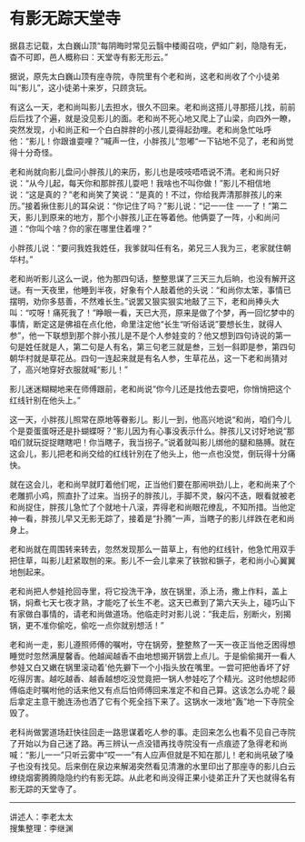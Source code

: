 # 有影无踪天堂寺

据县志记载，太白巍山顶“每阴晦时常见云翳中楼阁召哓，俨如广刹，隐隐有无，杳不可即，邑人概称曰：天堂寺有影无形云。”

据说，原先太白巍山顶有座寺院，寺院里有个老和尚，这老和尚收了个小徒弟叫“影儿”，这小徒弟十来岁，只顾贪玩。

有这么一天，老和尚叫影儿去担水，很久不回来。老和尚这搭儿寻那搭儿找，前前后后找了个遍，就是没见影儿的面。老和尚不死心地又爬上了山梁，向四外一瞭，突然发现，小和尚正和一个白白胖胖的小孩儿耍得起劲哩。老和尚急忙吆呼他：“影儿！你跟谁耍哩？”喊声一住，小胖孩儿“忽嘟“一下钻地不见了，老和尚觉得十分奇怪。

老和尚就向影儿盘问小胖孩儿的来历，影儿也是吱吱唔唔说不清。老和尚只好说：“从今儿起，每天你和那胖孩儿耍吧！我啥也不叫你做！”影儿不相信地说：“这是真的？”老和尚笑了笑说：“是真的！不过，你给我弄清那胖孩儿的来历。”接着揪住影儿的耳朵说：“你记住了吗？”影儿说：“记一一住	一一了！”第二天，影儿到原来的地方，那个小胖孩儿正在等着他。他俩耍了一阵，小和尚问道：“你叫个啥？你的家在哪里住着哩？”

小胖孩儿说：“要问我姓我姓任，我爹就叫任有名，弟兄三人我为三，老家就住朝华村。”

老和尚听影儿这么一说，他为那四句话，整整思谋了三天三九后晌，也没有解开这谜。有一天夜里，他睡到半夜，好象有个人敲着他的头说：“和尚你太笨，事情已摆明，劝你多慈善，不然难长生。”说罢又狠实狠实地敲了三下，老和尚捧头大叫：“哎呀！痛死我了！”睁眼一看，天已大亮，原来是做了个梦，再一回忆梦中的事情，断定这是佛祖在点化他，命里注定他“长生“听俗话说”要想长生，就得人参”，他一下联想到那个胖小孩儿是不是个人参娃变的？他又想到四句诗说的第一句是姓任就是人，第二句是人有名，第三句老三就是叁，三划一斜即是参，第四句朝华村就是草花丛。四句一连起来就是有名人参，生草花丛，这一下老和尚猜对了，高兴地穿好衣服就喊“影儿！”

影儿迷迷糊糊地来在师傅跟前，老和尚说“你今儿还是找他去耍吧，你悄悄把这个红线针别在他头上。”

这一天，小胖孩儿照常在原地等眷影儿。影儿一到，他高兴地说“和尚，咱们今儿个是耍蛋蛋呀还是扑蝴蝶呀？“影儿因为有心事没表示什么。胖孩儿又讨好地说“那咱们就玩捉捉瞎瞎吧！你当瞎子，我当拐子。”说着就叫影儿绑他的腿和胳膊。就在这会儿，影儿把老和尚交给的红线针別在了他头上，他一点也没觉，倒玩得十分痛快。

就在这会儿，老和尚早就盯着他们呢，正当他们要在那闹哄劲儿上，老和尚来了个老雕抓小鸡，照直扑了过来。当拐子的胖孩儿，手脚不灵，躲闪不迭，眼看就被老和尚捉住，胖孩儿急忙了个就地十八滚，弄得老和尚眼花缭乱，不知所措。当他定神一看，胖孩儿早又无影无踪了，接着是“扑腾”一声，当瞎子的影儿绊跌在老和尚身上。

老和尚就在周围转来转去，忽然发现那么一苗草上，有他的红线针，他急忙用双手把住草，叫影儿赶紧取刨的来。影儿不一会儿拿来了铁锨和镢子，老和尚小心翼翼地刨起来。

老和尚把人参娃抢回寺里，将它投洗干净，放在锅里，添上汤，撒上作料，盖上锅，焖煮七天七夜才熟，才能吃了长生不老。这天已煮到了第六天头上，碰巧山下有家做白事情的，请老和尚做道场。他临走时对影儿说：“我走后，别断火，别揭锅，更不准你偷吃，偷吃一点你就别想活！”

老和尚一走，影儿遵照师傅的嘱咐，守在锅旁，整整熬了一天一夜正当他乏困得想睡觉时忽然满屋馨香。他越闻越香不由地想揭开锅尝上点儿。于是偷偷揭开一看人参娃又白又嫩在锅里滚动着'他先擗下一个小指头放在嘴里。一尝可把他香坏了好吃得厉害。越吃越香、越香越想吃没觉竟把一锅人参娃吃了个精光。这时他想起师傅临走时嘱咐他的话来他又有点后怕师傅回来准定不和自己算。这该怎么办呢？最后拿定主意干脆连汤也洒了它有个死全挡下来了。这锅水一泼地“轰”地一下寺院全毁了。

老科尚做罢道场赶快往回走一路思谋着吃人参的事。走回来怎么也看不见自己寺院了开始以为自己迷了路。再三辨认一点没错再找寺院没有一点痕迹了急得老和尚喊：“影儿一一”只听云雾中“哎一一”有人应声但就是不知在那儿！老和尚吼破了嗓子也没有找见。后来倒在泉边来解渴突然看见清澈的水里印出了那座寺的影儿白云缭绕烟雾腾腾隐隐约约有影无踪。从此老和尚没得正果小徒弟正升了天也就得名有影无踪的天堂寺了。

---

讲述人：李老太太  
搜集整理：李继渊